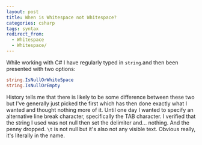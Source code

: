 ```yaml
---
layout: post
title: When is Whitespace not Whitespace?
categories: csharp
tags: syntax
redirect_from:
  - Whitespace
  - Whitespace/
---
```


While working with C# I have regularly typed in `string`.and then been presented with two options:

<!--more-->

```csharp
string.IsNullOrWhiteSpace
string.IsNullOrEmpty
```

History tells me that there is likely to be some difference between these two but I've generally just picked the first which has then done exactly what I wanted and thought nothing more of it.
Until one day I wanted to specify an alternative line break character, specifically the TAB character. I verified that the string I used was not null then set the delimiter and... nothing. And the penny dropped. `\t` is not null but it's also not any visible text. Obvious really, it's literally in the name.

